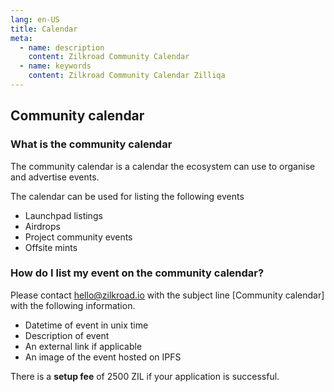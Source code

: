 ```yaml
---
lang: en-US
title: Calendar
meta:
  - name: description
    content: Zilkroad Community Calendar
  - name: keywords
    content: Zilkroad Community Calendar Zilliqa
---
```


## Community calendar

### What is the community calendar

The community calendar is a calendar the ecosystem can use to organise and advertise events.

The calendar can be used for listing the following events

* Launchpad listings
* Airdrops
* Project community events
* Offsite mints

### How do I list my event on the community calendar?

Please contact hello@zilkroad.io with the subject line \[Community calendar\] with the following information.

* Datetime of event in unix time
* Description of event
* An external link if applicable
* An image of the event hosted on IPFS

There is a **setup fee** of 2500 ZIL if your application is successful.
